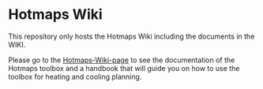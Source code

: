 # Hotmaps Wiki
This repository only hosts the Hotmaps Wiki including the documents in the WIKI.

Please go to the [Hotmaps-Wiki-page](https://github.com/HotMaps/hotmaps_wiki/wiki) to see the documentation of the Hotmaps toolbox and a handbook that will guide you on how to use the toolbox for heating and cooling planning.
